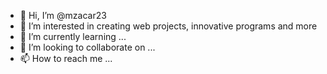 - 👋 Hi, I’m @mzacar23
- 👀 I’m interested in creating web projects, innovative programs and more
- 🌱 I’m currently learning ...
- 💞️ I’m looking to collaborate on ...
- 📫 How to reach me ...

<!---
mzacar23/mzacar23 is a ✨ special ✨ repository because its `README.md` (this file) appears on your GitHub profile.
You can click the Preview link to take a look at your changes.
--->
